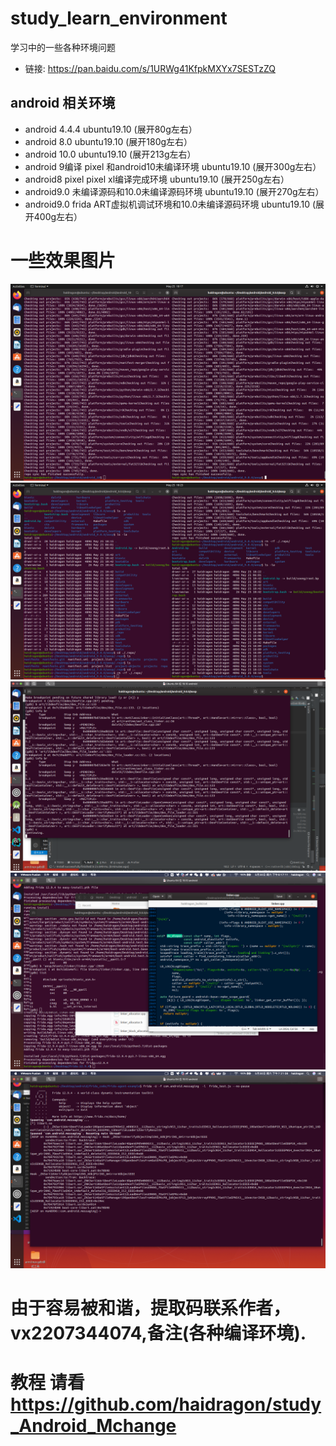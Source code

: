 # study_learn_environment
学习中的一些各种环境问题
* 链接: https://pan.baidu.com/s/1URWg41KfpkMXYx7SESTzZQ  
## android 相关环境 
* android 4.4.4 ubuntu19.10 (展开80g左右）
* android 8.0   ubuntu19.10 (展开180g左右）
* android 10.0  ubuntu19.10 (展开213g左右）
* android 9编译 pixel 和android10未编译环境  ubuntu19.10 (展开300g左右）
* android8 pixel pixel xl编译完成环境       ubuntu19.10 (展开250g左右）
* android9.0 未编译源码和10.0未编译源码环境     ubuntu19.10 (展开270g左右）
* android9.0 frida ART虚拟机调试环境和10.0未编译源码环境     ubuntu19.10 (展开400g左右）
# 一些效果图片
![](./img/1.png)
![](./img/2.png)
![](./img/3.png)
![](./img/4.png)
![](./img/5.png) 
# 由于容易被和谐，提取码联系作者，vx2207344074,备注(各种编译环境).
# 教程 请看 https://github.com/haidragon/study_Android_Mchange
